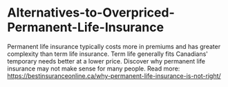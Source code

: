 # Alternatives-to-Overpriced-Permanent-Life-Insurance
Permanent life insurance typically costs more in premiums and has greater complexity than term life insurance. Term life generally fits Canadians' temporary needs better at a lower price. Discover why permanent life insurance may not make sense for many people.   Read more: https://bestinsuranceonline.ca/why-permanent-life-insurance-is-not-right/
